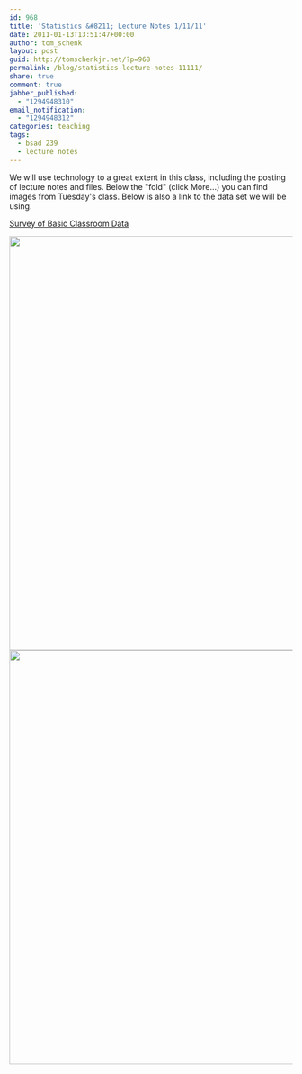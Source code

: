 ```yaml
---
id: 968
title: 'Statistics &#8211; Lecture Notes 1/11/11'
date: 2011-01-13T13:51:47+00:00
author: tom_schenk
layout: post
guid: http://tomschenkjr.net/?p=968
permalink: /blog/statistics-lecture-notes-11111/
share: true
comment: true
jabber_published:
  - "1294948310"
email_notification:
  - "1294948312"
categories: teaching 
tags:
  - bsad 239
  - lecture notes
---
```

We will use technology to a great extent in this class, including the posting of lecture notes and files. Below the "fold" (click More...) you can find images from Tuesday's class. Below is also a link to the data set we will be using.

<a href="http://www.box.net/shared/mz63sb1y8p">Survey of Basic Classroom Data</a>
<p style="text-align:center;"><!--more--><a href="http://i1202.photobucket.com/albums/bb368/tomschenkjr/Statistics%20for%20Social%20Science/2011-01-11-Lecture1_2.png"><img class="aligncenter" title="Lecture Note Image 1" src="http://i1202.photobucket.com/albums/bb368/tomschenkjr/Statistics%20for%20Social%20Science/2011-01-11-Lecture1_2.png" alt="" width="547" height="736" /></a><a href="http://i1202.photobucket.com/albums/bb368/tomschenkjr/Statistics%20for%20Social%20Science/2011-01-11-Lecture1_1.png"><img class="aligncenter" title="Lecture Note 2" src="http://i1202.photobucket.com/albums/bb368/tomschenkjr/Statistics%20for%20Social%20Science/2011-01-11-Lecture1_1.png" alt="" width="547" height="736" /></a></p>